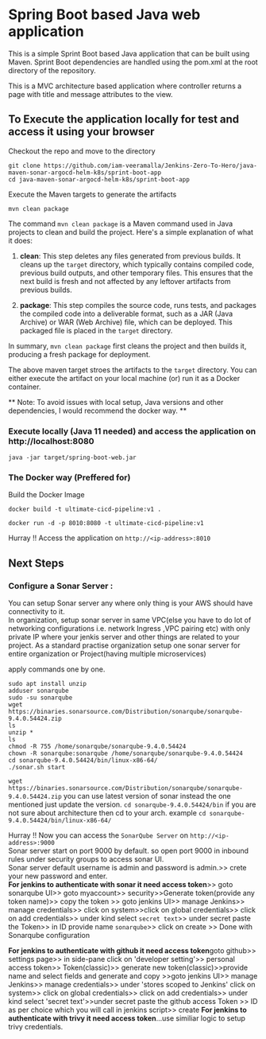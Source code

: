 # Spring Boot based Java web application
 
This is a simple Sprint Boot based Java application that can be built using Maven. Sprint Boot dependencies are handled using the pom.xml 
at the root directory of the repository.

This is a MVC architecture based application where controller returns a page with title and message attributes to the view.

## To Execute the application locally for test and access it using your browser

Checkout the repo and move to the directory

```
git clone https://github.com/iam-veeramalla/Jenkins-Zero-To-Hero/java-maven-sonar-argocd-helm-k8s/sprint-boot-app
cd java-maven-sonar-argocd-helm-k8s/sprint-boot-app
```

Execute the Maven targets to generate the artifacts

```
mvn clean package
```
The command `mvn clean package` is a Maven command used in Java projects to clean and build the project. Here's a simple explanation of what it does:

1. **clean**: This step deletes any files generated from previous builds. It cleans up the `target` directory, which typically contains compiled code, previous build outputs, and other temporary files. This ensures that the next build is fresh and not affected by any leftover artifacts from previous builds.

2. **package**: This step compiles the source code, runs tests, and packages the compiled code into a deliverable format, such as a JAR (Java Archive) or WAR (Web Archive) file, which can be deployed. This packaged file is placed in the `target` directory.

In summary, `mvn clean package` first cleans the project and then builds it, producing a fresh package for deployment.

The above maven target stroes the artifacts to the `target` directory. You can either execute the artifact on your local machine
(or) run it as a Docker container.

** Note: To avoid issues with local setup, Java versions and other dependencies, I would recommend the docker way. **


### Execute locally (Java 11 needed) and access the application on http://localhost:8080

```
java -jar target/spring-boot-web.jar
```

### The Docker way (Preffered for)

Build the Docker Image

```
docker build -t ultimate-cicd-pipeline:v1 .
```

```
docker run -d -p 8010:8080 -t ultimate-cicd-pipeline:v1
```

Hurray !! Access the application on `http://<ip-address>:8010`


## Next Steps

### Configure a Sonar Server :
You can setup Sonar server any where only thing is your AWS should have connectivity to it.<br/>
In organization, setup sonar server in same VPC(else you have to do lot of networking configurations i.e. network Ingress ,VPC pairing etc) with only private IP where your jenkis server and other things are related to your project. As a standard practise organization setup one sonar server for entire organization or Project(having multiple microservices) <br/>

apply commands one by one.
```
sudo apt install unzip
adduser sonarqube
sudo -su sonarqube
wget https://binaries.sonarsource.com/Distribution/sonarqube/sonarqube-9.4.0.54424.zip
ls
unzip *
ls
chmod -R 755 /home/sonarqube/sonarqube-9.4.0.54424
chown -R sonarqube:sonarqube /home/sonarqube/sonarqube-9.4.0.54424
cd sonarqube-9.4.0.54424/bin/linux-x86-64/
./sonar.sh start
```
`wget https://binaries.sonarsource.com/Distribution/sonarqube/sonarqube-9.4.0.54424.zip` you can use latest version of sonar instead the one mentioned just update the version.
`cd sonarqube-9.4.0.54424/bin` if you are not sure about architecture then cd to your arch. example `cd sonarqube-9.4.0.54424/bin/linux-x86-64/`

Hurray !! Now you can access the `SonarQube Server` on `http://<ip-address>:9000` <br/>
Sonar server start on port 9000 by default. so open port 9000 in inbound rules under security groups to access sonar UI.<br/>
Sonar server default username is admin and password is admin.>> crete your new password and enter.<br/>
**For jenkins to authenticate with sonar it need access token**>> goto sonarqube UI>> goto myaccount>> security>>Generate token(provide any token name)>> copy the token >> goto jenkins UI>> manage Jenkins>> manage credentials>> click on system>>click on global credentials>> click on add credentials>> under kind select `secret text`>> under secret paste the Token>> in ID provide name `sonarqube`>> click on create >> Done with Sonarqube configuration

**For jenkins to authenticate with github it need access token**goto github>> settings page>> in side-pane click on 'developer setting'>> personal access token>> Token(classic)>> generate new token(classic)>>provide name and select fields and generate and copy >>goto jenkins UI>> manage Jenkins>> manage credentials>> under 'stores scoped to Jenkins' click on system>> click on global credentials>> click on add credentials>> under kind select 'secret text'>>under secret paste the github access Token  >> ID as per choice which you will call in jenkins script>> create
**For jenkins to authenticate with trivy it need access token**...use similiar logic to setup trivy credentials.

